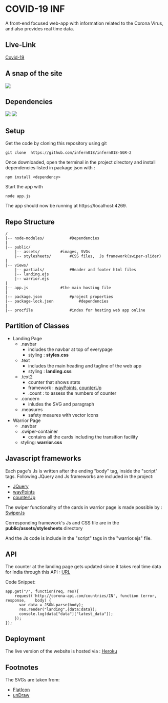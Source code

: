 
# COVID-19 INF 
A front-end focused web-app with information related to the Corona Virus, and also provides real time data.

## Live-Link
[Covid-19](https://covid-19inf.herokuapp.com/)

## A snap of the site
![](https://raw.githubusercontent.com/infern018/webd_work/master/Screenshot%20(30).png?token=AMPTYWCNLNGPTEWNIUY63ZS6ZNWNI)

## Dependencies
![](https://img.shields.io/badge/npm-v6.13.4-blue)  ![](https://img.shields.io/badge/node-v12.6.1-green)

## Setup
Get the code by cloning this repository using git
```
git clone  https://github.com/infern018/infern018-SGR-2
```
Once downloaded, open the terminal in the project directory and install dependencies listed in package json with :

```
npm install <dependency>
```
 Start the app with
```
node app.js
```
The app should now be running at https://localhost:4269.

## Repo Structure
```
/
|-- node-modules/			#Dependencies
|
|-- public/
	|-- assets/			#images, SVGs
	|-- stylesheets/		#CSS files,  Js framework(swiper-slider)
|
|-- views/
	|-- partials/			#Header and footer html files 
	|-- landing.ejs
	|-- warrior.ejs
|
|-- app.js 				#the main hosting file
|
|-- package.json			#project properties
|-- package-lock.json			#dependencies
|
|-- procfile				#index for hosting web app online
```

## Partition of Classes
- Landing Page
	- .navbar 
		- includes the navbar at top of everypage
		- styling : **styles.css**
	- .text
		- includes the main heading and tagline of the web app
		- styling : **landing.css**
	- .text2
		- counter that shows stats
		- framework : [wayPoints](https://cdnjs.com/libraries/waypoints), [counterUp](https://cdnjs.com/libraries/Counter-Up)
		- .count : to assess the numbers of counter
	- .concern
		- inludes the SVG and paragraph
	- .measures
		- safety meaures with vector icons
- Warrior Page
	 - .navbar
	 - .swiper-container
	 	- contains all the cards including the transition facility
	 - styling:  **warrior.css**

## Javascript frameworks
Each page's Js is written after the ending "body" tag, inside the "script" tags.
Following JQuery and Js frameworks are included in the project:
- [JQuery](https://code.jquery.com/jquery-3.5.1.js)
- [wayPoints](https://cdnjs.com/libraries/waypoints)
- [counterUp](https://cdnjs.com/libraries/Counter-Up)

The swiper functionality of the cards in warrior page is made possible by : [SwiperJs](https://swiperjs.com/) 

Corresponding framework's Js and CSS file are in the **public/assets/stylesheets** directory

And the Js code is include in the "script" tags in the "warrior.ejs" file.


## API 
The counter at the landing page gets updated since it takes real time data for India through this API : [URL](http://corona-api.com/countries/IN) 

Code Snippet:
```
app.get("/", function(req, res){
	request('http://corona-api.com/countries/IN', function (error, response, 	body) {
	  var data = JSON.parse(body);
	  res.render("landing",{data:data});
	  console.log(data["data"]["latest_data"]);
	});
});
```
## Deployment
The live version of the website is hosted via : [Heroku](https://www.heroku.com/)
## Footnotes 
The SVGs are taken from:
- [FlatIcon](https://www.flaticon.com/)
- [unDraw](https://undraw.co/illustrations)
